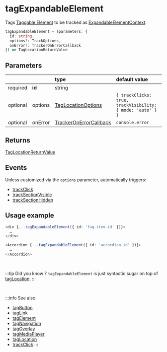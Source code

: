 # tagExpandableElement

Tags [Taggable Element](/tracking/core-concepts/elements.md#taggable-elements) to be tracked as [ExpandableElementContext](/taxonomy/location-contexts/ExpandanbleElementContext.md).

```typescript
tagExpandableElement = (parameters: {
  id: string,
  options?: TrackOptions,
  onError?: TrackerOnErrorCallback
}) => TagLocationReturnValue
```

## Parameters
|          |         | type                                                                                   | default value
| :-:      | :--     | :--                                                                                    | :--           
| required | **id**  | string                                                                                 |
| optional | options | [TagLocationOptions](/tracking/api-reference/general/TagLocationOptions.md)     | `{ trackClicks: true, trackVisibility: { mode: 'auto' } }`
| optional | onError | [TrackerOnErrorCallback](/tracking/api-reference/general/TrackerOnErrorCallback.md) | `console.error`

## Returns
[TagLocationReturnValue](/tracking/api-reference/general/TagLocationReturnValue.md)

## Events
Unless customized via the `options` parameter, automatically triggers:

- [trackClick](/tracking/api-reference/event-trackers/trackClick.md)
- [trackSectionVisible](/tracking/api-reference/event-trackers/trackSectionVisible.md)
- [trackSectionHidden](/tracking/api-reference/event-trackers/trackSectionHidden.md)

## Usage example

```typescript jsx
<div {...tagExpandableElement({ id: 'faq-item-id' })}>
  …
</div>
```

```typescript jsx
<Accordion {...tagExpandableElement({ id: 'accordion-id' })}>
  …
</Accordion>
```

<br />

:::tip Did you know ?
`tagExpandableElement` is just syntactic sugar on top of [tagLocation](/tracking/api-reference/low-level/tagLocation.md).
:::

<br />


:::info See also
- [tagButton](tagButton)
- [tagLink](tagLink)
- [tagElement](tagNavigation)
- [tagNavigation](tagNavigation)
- [tagOverlay](tagOverlay)
- [tagMediaPlayer](tagMediaPlayer)
- [tagLocation](/tracking/api-reference/low-level/tagLocation.md)
- [trackClick](/tracking/api-reference/event-trackers/trackClick.md)
:::
